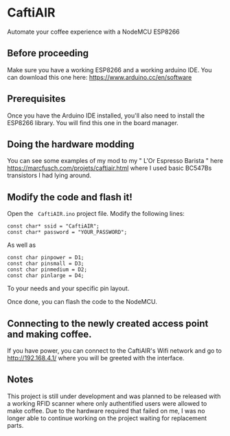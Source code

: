 # CaftiAIR
Automate your coffee experience with a NodeMCU ESP8266

## Before proceeding
Make sure you have a working ESP8266 and a working arduino IDE. You can download this one here:
https://www.arduino.cc/en/software

## Prerequisites
Once you have the Arduino IDE installed, you'll also need to install the ESP8266 library. You will find this one in the board manager.

## Doing the hardware modding
You can see some examples of my mod to my " L'Or Espresso Barista " here https://marcfusch.com/projets/caftiair.html where I used basic BC547Bs transistors I had lying around.

## Modify the code and flash it!
Open the ```  CaftiAIR.ino ``` project file. Modify the following lines:
```
const char* ssid = "CaftiAIR";       
const char* password = "YOUR_PASSWORD"; 
```
As well as 
```
const char pinpower = D1;
const char pinsmall = D3;
const char pinmedium = D2;
const char pinlarge = D4;
```
To your needs and your specific pin layout.

Once done, you can flash the code to the NodeMCU. 

## Connecting to the newly created access point and making coffee.
If you have power, you can connect to the CaftiAIR's Wifi network and go to http://192.168.4.1/ where you will be greeted with the interface.

## Notes
This project is still under development and was planned to be released with a working RFID scanner where only authentified users were allowed to make coffee. Due to the hardware required that failed on me, I was no longer able to continue working on the project waiting for replacement parts.
